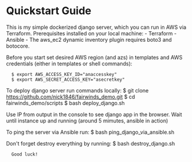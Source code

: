 #  Quickstart Guide 

This is my simple dockerized django server, which you can run in AWS via Terraform.
  Prerequisites installed on your local machine:
    - Terraform
    - Ansible
    - The aws_ec2 dynamic inventory plugin requires boto3 and botocore.

  Before you start set desired AWS region (and azs) in templates and AWS credentials (either in templates or shell commands):
  
      $ export AWS_ACCESS_KEY_ID="anaccesskey"
      $ export AWS_SECRET_ACCESS_KEY="asecretkey"

  To deploy django server run commands locally:
      $ git clone https://github.com/nick1846/fairwinds_demo.git
      $ cd fairwinds_demo/scripts
      $ bash deploy_django.sh
 
  Use IP from output in the console to see django app in the browser. Wait until instance up and running (around 5 mimutes, ansible in action)

  To ping the server via Ansible run: 
      $ bash ping_django_via_ansible.sh
     
  Don't forget destroy everything by running:
      $ bash destroy_django.sh
     
      Good luck!

